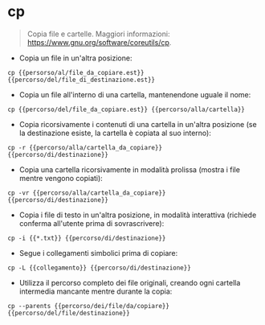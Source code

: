 # cp

> Copia file e cartelle.
> Maggiori informazioni: <https://www.gnu.org/software/coreutils/cp>.

- Copia un file in un'altra posizione:

`cp {{persorso/al/file_da_copiare.est}} {{percorso/del/file_di_destinazione.est}}`

- Copia un file all'interno di una cartella, mantenendone uguale il nome:

`cp {{percorso/del/file_da_copiare.est}} {{percorso/alla/cartella}}`

- Copia ricorsivamente i contenuti di una cartella in un'altra posizione (se la destinazione esiste, la cartella è copiata al suo interno):

`cp -r {{percorso/alla/cartella_da_copiare}} {{percorso/di/destinazione}}`

- Copia una cartella ricorsivamente in modalità prolissa (mostra i file mentre vengono copiati):

`cp -vr {{percorso/alla/cartella_da_copiare}} {{percorso/di/destinazione}}`

- Copia i file di testo in un'altra posizione, in modalità interattiva (richiede conferma all'utente prima di sovrascrivere):

`cp -i {{*.txt}} {{percorso/di/destinazione}}`

- Segue i collegamenti simbolici prima di copiare:

`cp -L {{collegamento}} {{percorso/di/destinazione}}`

- Utilizza il percorso completo dei file originali, creando ogni cartella intermedia mancante mentre durante la copia:

`cp --parents {{percorso/dei/file/da/copiare}} {{percorso/del/file/destinazione}}`
